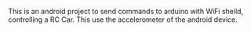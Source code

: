This is an android project to send commands to arduino with WiFi sheild, controlling a RC Car.
This use the accelerometer of the android device.